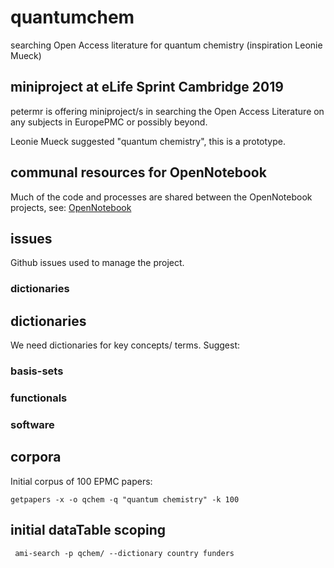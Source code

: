 # quantumchem
searching Open Access literature for quantum chemistry (inspiration Leonie Mueck)

## miniproject at eLife Sprint Cambridge 2019
petermr is offering miniproject/s in searching the Open Access Literature on any subjects in EuropePMC or possibly beyond.

Leonie Mueck suggested "quantum chemistry", this is a prototype.

## communal resources for OpenNotebook
Much of the code and processes are shared between the OpenNotebook projects, see:
[OpenNotebook](opennotebook/README.md)


## issues
Github issues used to manage the project.
### dictionaries

## dictionaries
We need dictionaries for key concepts/ terms. Suggest:
### basis-sets
### functionals
### software

## corpora
Initial corpus of 100 EPMC papers:
```
getpapers -x -o qchem -q "quantum chemistry" -k 100
```

## initial dataTable scoping
```
 ami-search -p qchem/ --dictionary country funders
```
 

